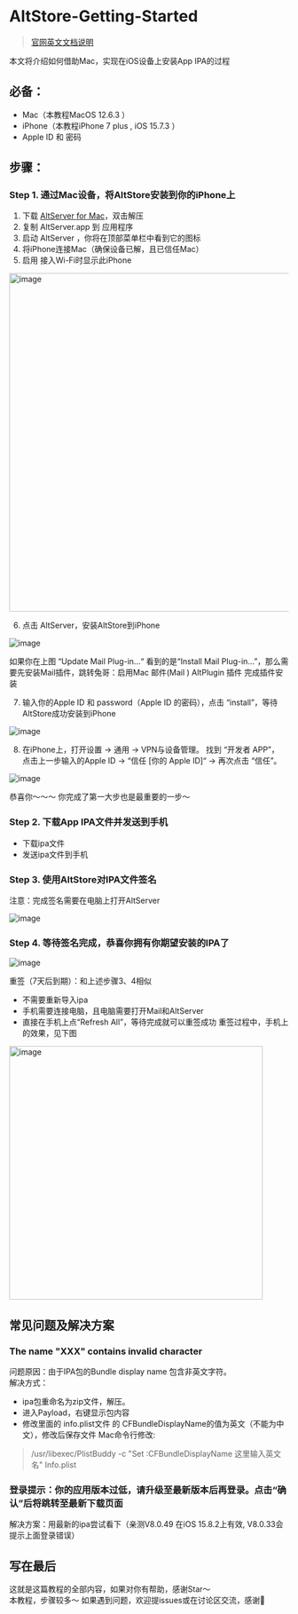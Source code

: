 # AltStore-Getting-Started

> [官网英文文档说明](https://faq.altstore.io/getting-started/how-to-install-altstore-macos)  

本文将介绍如何借助Mac，实现在iOS设备上安装App IPA的过程

## 必备：
* Mac（本教程MacOS 12.6.3 ）
* iPhone（本教程iPhone 7 plus , iOS 15.7.3 ）
* Apple ID 和 密码
## 步骤：
### Step 1. 通过Mac设备，将AltStore安装到你的iPhone上
1. 下载 [AltServer for Mac](https://cdn.altstore.io/file/altstore/altserver.zip)，双击解压
2. 复制 AltServer.app 到 应用程序
3. 启动 AltServer ，你将在顶部菜单栏中看到它的图标
4. 将iPhone连接Mac（确保设备已解，且已信任Mac）
5. 启用 接入Wi-Fi时显示此iPhone

<img width="610" alt="image" src="https://github.com/CarlsonYuan/AltStore-Getting-Started/assets/123744402/db4d1969-4571-4a63-a9c8-bdf92a5672e3">

6. 点击 AltServer，安装AltStore到iPhone

  ![image](https://github.com/CarlsonYuan/AltStore-Getting-Started/assets/123744402/5158eea0-0abe-4b74-b1ca-7cebd9f0678f)

如果你在上图 “Update Mail Plug-in...“ 看到的是“Install Mail Plug-in...”，那么需要先安装Mail插件，跳转兔哥：启用Mac 邮件(Mail ) AltPlugin 插件 完成插件安装

7. 输入你的Apple ID 和 password（Apple ID 的密码），点击 “install”，等待AltStore成功安装到iPhone

![image](https://github.com/CarlsonYuan/AltStore-Getting-Started/assets/123744402/6705fd8b-f18d-4e89-b39d-96c73f178dca)

8. 在iPhone上，打开设置 -> 通用 -> VPN与设备管理。
找到 “开发者 APP”， 点击上一步输入的Apple ID -> “信任 [你的 Apple ID]“ -> 再次点击 “信任”。

![image](https://github.com/CarlsonYuan/AltStore-Getting-Started/assets/123744402/16419cf6-1791-4e7b-8335-745a3ac8ab68)

恭喜你～～～ 你完成了第一大步也是最重要的一步～

### Step 2. 下载App IPA文件并发送到手机
* 下载ipa文件
* 发送ipa文件到手机

### Step 3. 使用AltStore对IPA文件签名
注意：完成签名需要在电脑上打开AltServer

![image](https://github.com/CarlsonYuan/AltStore-Getting-Started/assets/123744402/34153f92-73d0-49cf-9c30-8ad22766017e)

### Step 4. 等待签名完成，恭喜你拥有你期望安装的IPA了

![image](https://github.com/CarlsonYuan/AltStore-Getting-Started/assets/123744402/f974088d-8e94-4174-a61d-53924451c410)

重签（7天后到期）：和上述步骤3、4相似
* 不需要重新导入ipa
* 手机需要连接电脑，且电脑需要打开Mail和AltServer
* 直接在手机上点“Refresh All”，等待完成就可以重签成功
重签过程中，手机上的效果，见下图

<img width="457" alt="image" src="https://github.com/CarlsonYuan/AltStore-Getting-Started/assets/123744402/87ec3370-4508-467f-be37-abd5c4743ad4">

## 常见问题及解决方案
### The name "XXX" contains invalid character
问题原因：由于IPA包的Bundle display name 包含非英文字符。  
解决方式：
* ipa包重命名为zip文件，解压。
* 进入Payload，右键显示包内容
* 修改里面的 info.plist文件 的 CFBundleDisplayName的值为英文（不能为中文），修改后保存文件
Mac命令行修改:
> /usr/libexec/PlistBuddy -c "Set :CFBundleDisplayName 这里输入英文名" Info.plist

### 登录提示：你的应用版本过低，请升级至最新版本后再登录。点击“确认”后将跳转至最新下载页面
解决方案：用最新的ipa尝试看下（亲测V8.0.49 在iOS 15.8.2上有效, V8.0.33会提示上面登录错误）
  
## 写在最后
这就是这篇教程的全部内容，如果对你有帮助，感谢Star～  
本教程，步骤较多～ 如果遇到问题，欢迎提issues或在讨论区交流，感谢🙏
